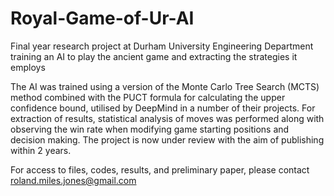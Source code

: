 # Royal-Game-of-Ur-AI
Final year research project at Durham University Engineering Department training an AI to play the ancient game and extracting the strategies it employs

The AI was trained using a version of the Monte Carlo Tree Search (MCTS) method combined with the PUCT formula for calculating the upper confidence bound, utilised by DeepMind in a number of their projects. For extraction of results, statistical analysis of moves was performed along with observing the win rate when modifying game starting positions and decision making. The project is now under review with the aim of publishing within 2 years.

For access to files, codes, results, and preliminary paper, please contact roland.miles.jones@gmail.com
